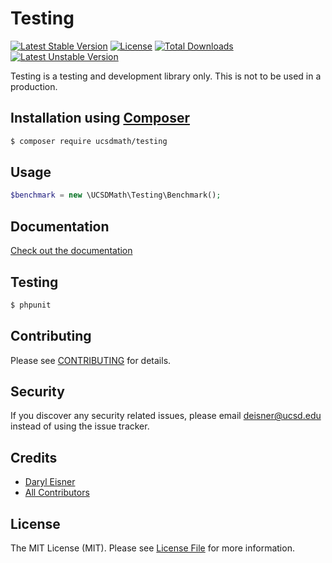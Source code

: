 # Testing[![Latest Stable Version](https://poser.pugx.org/UCSDMath/Testing/version)](https://packagist.org/packages/UCSDMath/Testing)[![License](https://poser.pugx.org/UCSDMath/Testing/license)](https://packagist.org/packages/UCSDMath/Testing)[![Total Downloads](https://poser.pugx.org/UCSDMath/Testing/downloads)](https://packagist.org/packages/UCSDMath/Testing)[![Latest Unstable Version](https://poser.pugx.org/UCSDMath/Testing/v/unstable.svg)](https://packagist.org/packages/UCSDMath/Testing)Testing is a testing and development library only. This is not to be used in a production.## Installation using [Composer](http://getcomposer.org/)```bash$ composer require ucsdmath/testing```## Usage``` php$benchmark = new \UCSDMath\Testing\Benchmark();```## Documentation[Check out the documentation](http://math.ucsd.edu/~deisner/documentation/Testing/)## Testing``` bash$ phpunit```## ContributingPlease see [CONTRIBUTING](CONTRIBUTING.md) for details.## SecurityIf you discover any security related issues, please email deisner@ucsd.edu instead of using the issue tracker.## Credits- [Daryl Eisner](https://github.com/UCSDMath)- [All Contributors](../../contributors)## LicenseThe MIT License (MIT). Please see [License File](LICENSE) for more information.